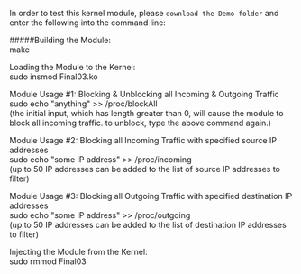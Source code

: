 In order to test this kernel module, please `download the Demo folder` and enter the following into the command line:

#####Building the Module: </br>
make

Loading the Module to the Kernel: </br>
sudo insmod Final03.ko


Module Usage #1: Blocking & Unblocking all Incoming & Outgoing Traffic </br>
sudo echo "anything" >> /proc/blockAll </br>
(the initial input, which has length greater than 0, will cause the module to block all incoming traffic.
to unblock, type the above command again.)



Module Usage #2: Blocking all Incoming Traffic with specified source IP addresses</br>
sudo echo "some IP address" >> /proc/incoming</br>
(up to 50 IP addresses can be added to the list of source IP addresses to filter)


Module Usage #3: Blocking all Outgoing Traffic with specified destination IP addresses</br>
sudo echo "some IP address" >> /proc/outgoing</br>
(up to 50 IP addresses can be added to the list of destination IP addresses to filter)


Injecting the Module from the Kernel: </br>
sudo rmmod Final03
